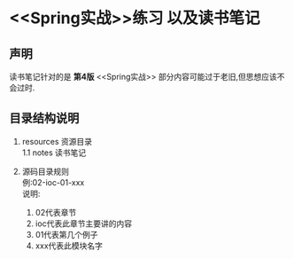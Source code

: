 # <<Spring实战>>练习 以及读书笔记
## 声明
读书笔记针对的是 **第4版** <<Spring实战>> 部分内容可能过于老旧,但思想应该不会过时.

## 目录结构说明
1. resources 资源目录  
    1.1 notes 读书笔记

2. 源码目录规则   
    例:02-ioc-01-xxx  
    说明:
    1. 02代表章节
    2. ioc代表此章节主要讲的内容
    3. 01代表第几个例子
    4. xxx代表此模块名字
    
    
    
    
    
    
